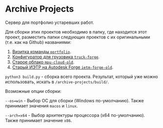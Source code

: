 # Archive Projects

Сервер для портфолио устаревших работ.

Для сборки этих проектов необходимо в папку, где находится этот проект, разместить папки следующих проектов с их оригинальными (т.е. как на Github) названиями:

1. [Визитка команды `portfolio`](https://github.com/dev-center-mpu/portfolio).
2. [Конфигуратор для грузовика `truck-forge`](https://github.com/dev-center-mpu/truck-forge).
3. [Старое облако `mpu-cloud-old`](https://github.com/dev-center-mpu/mpu-cloud-old).
4. [Старый ИЭТР на Autodesk Forge `ietm-forge-old`](https://github.com/dev-center-mpu/ietm-forge-old).

`python3 build.py` - сборка всего проекта. Результат, который уже можно использовать, искать в `/archive-projects/build/`.

Возможные опции сборки:

`--os=win` - Выбор ОС для сборки (Windows по-умолчанию). Также принимает значения `macos` и `linux`.

`--arch=x64` - Выбор архитектуры процессора (x64 по-умолчанию). Также принимает значение `x86`.
